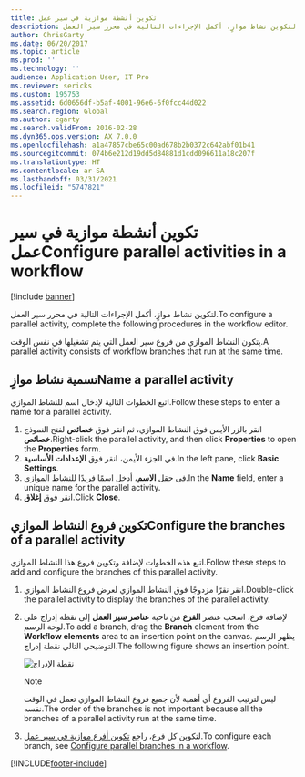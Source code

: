 ```yaml
---
title: تكوين أنشطة موازية في سير عمل
description: لتكوين نشاط موازٍ، أكمل الإجراءات التالية في محرر سير العمل.
author: ChrisGarty
ms.date: 06/20/2017
ms.topic: article
ms.prod: ''
ms.technology: ''
audience: Application User, IT Pro
ms.reviewer: sericks
ms.custom: 195753
ms.assetid: 6d0656df-b5af-4001-96e6-6f0fcc44d022
ms.search.region: Global
ms.author: cgarty
ms.search.validFrom: 2016-02-28
ms.dyn365.ops.version: AX 7.0.0
ms.openlocfilehash: a1a47857cbe65c00ad678b2b0372c642abf01b41
ms.sourcegitcommit: 074b6e212d19dd5d84881d1cdd096611a18c207f
ms.translationtype: HT
ms.contentlocale: ar-SA
ms.lasthandoff: 03/31/2021
ms.locfileid: "5747821"
---
```

# <a name="configure-parallel-activities-in-a-workflow"></a><span data-ttu-id="aba8d-103">تكوين أنشطة موازية في سير عمل</span><span class="sxs-lookup"><span data-stu-id="aba8d-103">Configure parallel activities in a workflow</span></span>

[!include [banner](../includes/banner.md)]

<span data-ttu-id="aba8d-104">لتكوين نشاط موازٍ، أكمل الإجراءات التالية في محرر سير العمل.</span><span class="sxs-lookup"><span data-stu-id="aba8d-104">To configure a parallel activity, complete the following procedures in the workflow editor.</span></span>

<span data-ttu-id="aba8d-105">يتكون النشاط الموازي من فروع سير العمل التي يتم تشغيلها في نفس الوقت.</span><span class="sxs-lookup"><span data-stu-id="aba8d-105">A parallel activity consists of workflow branches that run at the same time.</span></span>

## <a name="name-a-parallel-activity"></a><span data-ttu-id="aba8d-106">تسمية نشاط موازٍ</span><span class="sxs-lookup"><span data-stu-id="aba8d-106">Name a parallel activity</span></span>

<span data-ttu-id="aba8d-107">اتبع الخطوات التالية لإدخال اسم للنشاط الموازي.</span><span class="sxs-lookup"><span data-stu-id="aba8d-107">Follow these steps to enter a name for a parallel activity.</span></span>

1. <span data-ttu-id="aba8d-108">انقر بالزر الأيمن فوق النشاط الموازي، ثم انقر فوق **خصائص** لفتح النموذج **خصائص**.</span><span class="sxs-lookup"><span data-stu-id="aba8d-108">Right-click the parallel activity, and then click **Properties** to open the **Properties** form.</span></span>
2. <span data-ttu-id="aba8d-109">في الجزء الأيمن، انقر فوق **الإعدادات الأساسية‬**.</span><span class="sxs-lookup"><span data-stu-id="aba8d-109">In the left pane, click **Basic Settings**.</span></span>
3. <span data-ttu-id="aba8d-110">في حقل **الاسم**، أدخل اسمًا فريدًا للنشاط الموازي.</span><span class="sxs-lookup"><span data-stu-id="aba8d-110">In the **Name** field, enter a unique name for the parallel activity.</span></span>
4. <span data-ttu-id="aba8d-111">انقر فوق **إغلاق**.</span><span class="sxs-lookup"><span data-stu-id="aba8d-111">Click **Close**.</span></span>

## <a name="configure-the-branches-of-a-parallel-activity"></a><span data-ttu-id="aba8d-112">تكوين فروع النشاط الموازي</span><span class="sxs-lookup"><span data-stu-id="aba8d-112">Configure the branches of a parallel activity</span></span>

<span data-ttu-id="aba8d-113">اتبع هذه الخطوات لإضافة وتكوين فروع هذا النشاط الموازي.</span><span class="sxs-lookup"><span data-stu-id="aba8d-113">Follow these steps to add and configure the branches of this parallel activity.</span></span>

1. <span data-ttu-id="aba8d-114">انقر نقرًا مزدوجًا فوق النشاط الموازي لعرض فروع النشاط الموازي.</span><span class="sxs-lookup"><span data-stu-id="aba8d-114">Double-click the parallel activity to display the branches of the parallel activity.</span></span>
2. <span data-ttu-id="aba8d-115">لإضافة فرع، اسحب عنصر **الفرع** من ناحية **عناصر سير العمل** إلى نقطة إدراج على لوحة الرسم.</span><span class="sxs-lookup"><span data-stu-id="aba8d-115">To add a branch, drag the **Branch** element from the **Workflow elements** area to an insertion point on the canvas.</span></span> <span data-ttu-id="aba8d-116">يظهر الرسم التوضيحي التالي نقطة إدراج.</span><span class="sxs-lookup"><span data-stu-id="aba8d-116">The following figure shows an insertion point.</span></span>

    ![نقطة الإدراج](./media/workflow_insertionpoint.gif)

    > [!NOTE]
    > <span data-ttu-id="aba8d-118">ليس لترتيب الفروع أي أهمية لأن جميع فروع النشاط الموازي تعمل في الوقت نفسه.</span><span class="sxs-lookup"><span data-stu-id="aba8d-118">The order of the branches is not important because all the branches of a parallel activity run at the same time.</span></span>

3. <span data-ttu-id="aba8d-119">لتكوين كل فرع، راجع [تكوين أفرع موازية في سير عمل](configure-parallel-branch-workflow.md).</span><span class="sxs-lookup"><span data-stu-id="aba8d-119">To configure each branch, see [Configure parallel branches in a workflow](configure-parallel-branch-workflow.md).</span></span>


[!INCLUDE[footer-include](../../../includes/footer-banner.md)]